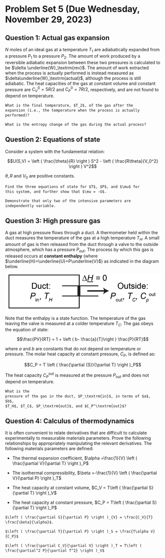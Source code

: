 # Problem Set 5 (Due Wednesday, November 29, 2023)

## Question 1: Actual gas expansion

$N$ moles of an ideal gas at a temperature $T_1$ are adiabatically
expanded from a pressure $P_1$ to a pressure $P_2$. The amount of work
produced by a reversible adiabatic expansion between these two pressures
is calculated to be $\delta \underline{W}_\textrm{rev}$. The amount of
work extracted when the process is actually performed is instead
measured as $\delta\underline{W}_\textrm{actual}$, although the process
is still adiabatic. The heat capacities of the gas at constant volume
and constant pressure are $C^0_V = 5R/2$ and $C^0_P = 7R/2$,
respectively, and are not found to depend on temperature.

```{admonition} **(a)**
What is the final temperature, $T_2$, of the gas after the
expansion (i.e., the temperature when the process is actually
performed)?
```

```{admonition} **(b)**
What is the entropy change of the gas during the actual process?
```

## Question 2: Equations of state

Consider a system with the fundamental relation:

$$U(S,V) = \left ( \frac{\theta}{R} \right ) S^2 - \left ( \frac{R\theta}{V_0^2} \right ) V^2$$

$\theta, R$ and $V_0$ are positive constants.

```{admonition} **(a)**
Find the three equations of state for $T$, $P$, and $\mu$ for
this system, and further show that $\mu = -U$.
```

```{admonition} **(b)**
Demonstrate that only two of the intensive parameters are
independently variable.
```

## Question 3: High pressure gas

A gas at high pressure flows through a duct. A thermometer held within
the duct measures the temperature of the gas at a high temperature
$T_H$. A small amount of gas is then released from the duct through a
valve to the outside atmosphere, which has a pressure $P_\textrm{out}$.
The process by which this gas is released occurs at **constant
enthalpy** (where $\underline{H}=\underline{U}+P\underline{V}$) as
indicated in the diagram below.

![image](pset_5_joule_thompson-01.png)

Note that the enthalpy is a state function. The temperature of the gas
leaving the valve is measured at a colder temperature $T_C$. The gas
obeys the equation of state:

$$\frac{PV}{RT} = 1 + \left ( b- \frac{a}{T}\right ) \frac{P}{RT}$$

where $a$ and $b$ are constants that do not depend on temperature or
pressure. The molar heat capacity at constant pressure, $C_P$, is
defined as:

$$C_P =  T \left ( \frac{\partial {S}}{\partial T} \right )_P$$

The heat capacity $C_P^\textrm{out}$ is measured at the pressure
$P_\textrm{out}$ and does not depend on temperature.

```{admonition} Question
What is the
pressure of the gas in the duct, $P_\textrm{in}$, in terms of $a$, $b$,
$T_H$, $T_C$, $P_\textrm{out}$, and $C_P^\textrm{out}$?
```

## Question 4: Calculus of thermodynamics

It is often convenient to relate derivatives that are difficult to
calculate experimentally to measurable materials parameters. Prove the
following relationships by appropriately manipulating the relevant
derivatives. The following materials parameters are defined:

-   The thermal expansion coefficient,
    $\alpha =\frac{1}{V} \left ( \frac{\partial V}{\partial T} \right )_P$

-   The isothermal compressibility,
    $\beta =-\frac{1}{V} \left ( \frac{\partial V}{\partial P} \right )_T$

-   The heat capacity at constant volume,
    $C_V = T\left ( \frac{\partial S}{\partial T} \right )_V$

-   The heat capacity at constant pressure,
    $C_P = T\left ( \frac{\partial S}{\partial T} \right )_P$

```{admonition} **(a)**
$\left ( \frac{\partial S}{\partial P} \right )_{V} = \frac{C_V}{T} \frac{\beta}{\alpha}$.
```

```{admonition} **(b)**
$\left ( \frac{\partial T}{\partial P} \right )_S = \frac{T\alpha V}{C_P}$
```

```{admonition} **(c)**
$\left ( \frac{\partial C_V}{\partial V} \right )_T = T\left ( \frac{\partial^2 P}{\partial T^2} \right )_V$
```
